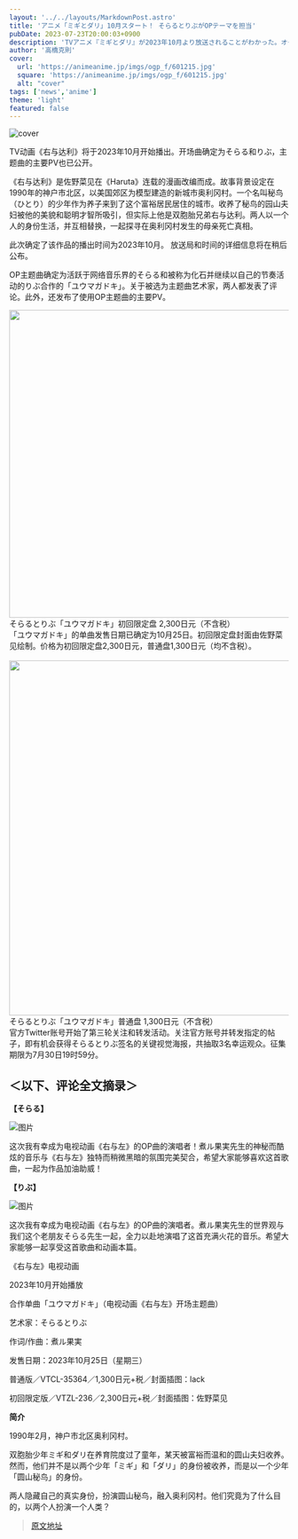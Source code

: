 ```yaml
---
layout: '../../layouts/MarkdownPost.astro'
title: 'アニメ「ミギとダリ」10月スタート！ そらるとりぶがOPテーマを担当'
pubDate: 2023-07-23T20:00:03+0900
description: 'TVアニメ『ミギとダリ』が2023年10月より放送されることがわかった。オープニングテーマはそらるとりぶに決定し、楽曲を用いたメインPVも公開された。'
author: '高橋克則'
cover:
  url: 'https://animeanime.jp/imgs/ogp_f/601215.jpg'
  square: 'https://animeanime.jp/imgs/ogp_f/601215.jpg'
  alt: "cover"
tags: ['news','anime']
theme: 'light'
featured: false
---
```


![cover](https://animeanime.jp/imgs/ogp_f/601215.jpg)

TV动画《右与达利》将于2023年10月开始播出。开场曲确定为そらる和りぶ，主题曲的主要PV也已公开。

《右与达利》是佐野菜见在《Haruta》连载的漫画改编而成。故事背景设定在1990年的神户市北区，以美国郊区为模型建造的新城市奥利冈村。一个名叫秘鸟（ひとり）的少年作为养子来到了这个富裕居民居住的城市。收养了秘鸟的园山夫妇被他的美貌和聪明才智所吸引，但实际上他是双胞胎兄弟右与达利。两人以一个人的身份生活，并互相替换，一起探寻在奥利冈村发生的母亲死亡真相。

此次确定了该作品的播出时间为2023年10月。
放送局和时间的详细信息将在稍后公布。<br></p><p>OP主题曲确定为活跃于网络音乐界的そらる和被称为化石并继续以自己的节奏活动的りぶ合作的「ユウマガドキ」。关于被选为主题曲艺术家，两人都发表了评论。此外，还发布了使用OP主题曲的主要PV。<br></p><p><img src="https://animeanime.jp/imgs/zoom/601213.jpg" class="inline-article-image" width="640" height="555"><br><span class="cap txt-center">そらるとりぶ「ユウマガドキ」初回限定盘 2,300日元（不含税）</span><br>「ユウマガドキ」的单曲发售日期已确定为10月25日。初回限定盘封面由佐野菜见绘制。价格为初回限定盘2,300日元，普通盘1,300日元（均不含税）。<br><br><img src="https://animeanime.jp/imgs/zoom/601214.jpg" class="inline-article-image" width="640" height="640"><br><span class="cap txt-center">そらるとりぶ「ユウマガドキ」普通盘 1,300日元（不含税）</span><br>官方Twitter账号开始了第三轮关注和转发活动。关注官方账号并转发指定的帖子，即有机会获得そらるとりぶ签名的关键视觉海报，共抽取3名幸运观众。征集期限为7月30日19时59分。
## ＜以下、评论全文摘录＞

**【そらる】**

![图片](https://animeanime.jp/imgs/zoom/601211.jpg)

这次我有幸成为电视动画《右与左》的OP曲的演唱者！煮ル果実先生的神秘而酷炫的音乐与《右与左》独特而稍微黑暗的氛围完美契合，希望大家能够喜欢这首歌曲，一起为作品加油助威！

**【りぶ】**

![图片](https://animeanime.jp/imgs/zoom/601212.jpg)

这次我有幸成为电视动画《右与左》的OP曲的演唱者。煮ル果実先生的世界观与我们这个老朋友そらる先生一起，全力以赴地演唱了这首充满火花的音乐。希望大家能够一起享受这首歌曲和动画本篇。

《右与左》电视动画

2023年10月开始播放

合作单曲「ユウマガドキ」（电视动画《右与左》开场主题曲）

艺术家：そらるとりぶ

作词/作曲：煮ル果実

发售日期：2023年10月25日（星期三）

普通版／VTCL-35364／1,300日元+税／封面插图：lack

初回限定版／VTZL-236／2,300日元+税／封面插图：佐野菜见

**简介**

1990年2月，神户市北区奥利冈村。

双胞胎少年ミギ和ダリ在养育院度过了童年，某天被富裕而温和的圆山夫妇收养。然而，他们并不是以两个少年「ミギ」和「ダリ」的身份被收养，而是以一个少年「圆山秘鸟」的身份。

两人隐藏自己的真实身份，扮演圆山秘鸟，融入奥利冈村。他们究竟为了什么目的，以两个人扮演一个人类？

>[原文地址](https://animeanime.jp/article/2023/07/23/78782.html)  